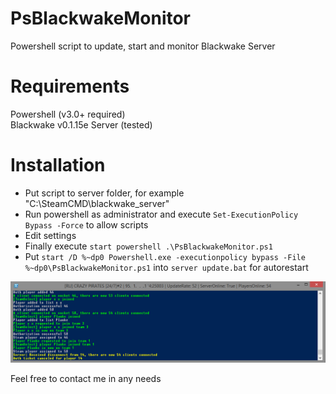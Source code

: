 # PsBlackwakeMonitor
Powershell script to update, start and monitor Blackwake Server

# Requirements
Powershell (v3.0+ required)  
Blackwake v0.1.15e Server  (tested)

# Installation
* Put script to server folder, for example "C:\SteamCMD\blackwake_server"
* Run powershell as administrator and execute ```Set-ExecutionPolicy Bypass -Force``` to allow scripts
* Edit settings
* Finally execute ```start powershell .\PsBlackwakeMonitor.ps1```
* Put ```start /D %~dp0 Powershell.exe -executionpolicy bypass -File %~dp0\PsBlackwakeMonitor.ps1``` into ```server update.bat``` for autorestart


![PsBlackwakeMonitor Screenshot](https://raw.githubusercontent.com/man4red/PsBlackwakeMonitor/screenshots/PsBlackwakeMonitor_1.png?raw=true)

Feel free to contact me in any needs
